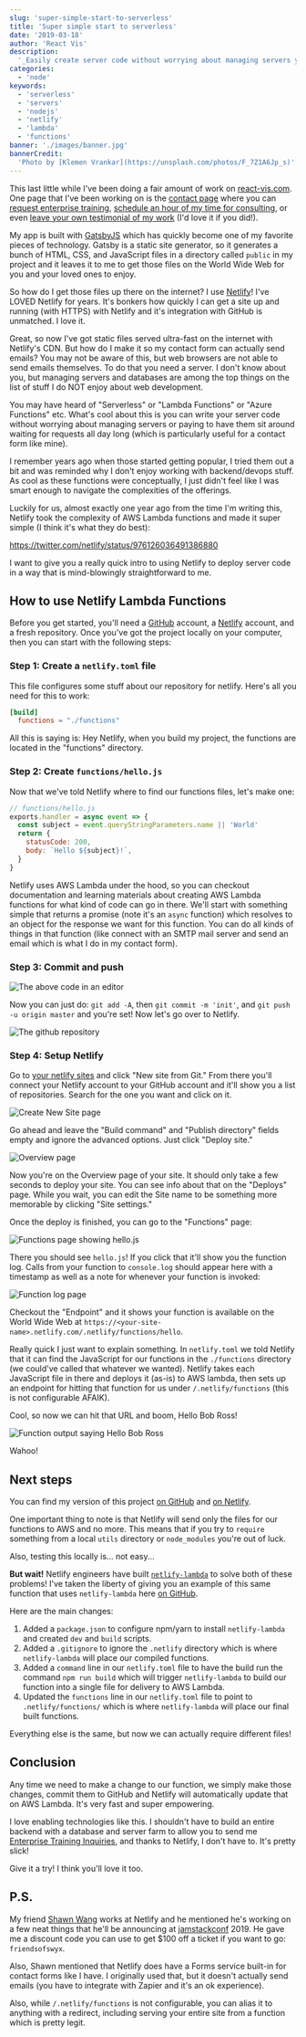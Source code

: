 ```yaml
---
slug: 'super-simple-start-to-serverless'
title: 'Super simple start to serverless'
date: '2019-03-18'
author: 'React Vis'
description:
  '_Easily create server code without worrying about managing servers yourself_'
categories:
  - 'node'
keywords:
  - 'serverless'
  - 'servers'
  - 'nodejs'
  - 'netlify'
  - 'lambda'
  - 'functions'
banner: './images/banner.jpg'
bannerCredit:
  'Photo by [Klemen Vrankar](https://unsplash.com/photos/F_7Z1A6Jp_s)'
---
```


This last little while I've been doing a fair amount of work on
[react-vis.com](https://react-vis.com). One page that I've been working on is
the [contact page](/contact) where you can
[request enterprise training](https://kcd.im/request-a-workshop),
[schedule an hour of my time for consulting](https://kcd.im/consulting), or even
[leave your own testimonial of my work](https://kcd.im/testimonial) (I'd love it
if you did!).

My app is built with [GatsbyJS](https://www.gatsbyjs.org) which has quickly
become one of my favorite pieces of technology. Gatsby is a static site
generator, so it generates a bunch of HTML, CSS, and JavaScript files in a
directory called `public` in my project and it leaves it to me to get those
files on the World Wide Web for you and your loved ones to enjoy.

So how do I get those files up there on the internet? I use
[Netlify](https://www.netlify.com)! I've LOVED Netlify for years. It's bonkers
how quickly I can get a site up and running (with HTTPS) with Netlify and it's
integration with GitHub is unmatched. I love it.

Great, so now I've got static files served ultra-fast on the internet with
Netlify's CDN. But how do I make it so my contact form can actually send emails?
You may not be aware of this, but web browsers are not able to send emails
themselves. To do that you need a server. I don't know about you, but managing
servers and databases are among the top things on the list of stuff I do NOT
enjoy about web development.

You may have heard of "Serverless" or "Lambda Functions" or "Azure Functions"
etc. What's cool about this is you can write your server code without worrying
about managing servers or paying to have them sit around waiting for requests
all day long (which is particularly useful for a contact form like mine).

I remember years ago when those started getting popular, I tried them out a bit
and was reminded why I don't enjoy working with backend/devops stuff. As cool as
these functions were conceptually, I just didn't feel like I was smart enough to
navigate the complexities of the offerings.

Luckily for us, almost exactly one year ago from the time I'm writing this,
Netlify took the complexity of AWS Lambda functions and made it super simple (I
think it's what they do best):

https://twitter.com/netlify/status/976126036491386880

I want to give you a really quick intro to using Netlify to deploy server code
in a way that is mind-blowingly straightforward to me.

## How to use Netlify Lambda Functions

Before you get started, you'll need a [GitHub](https://github.com) account, a
[Netlify](https://netlify.com) account, and a fresh repository. Once you've got
the project locally on your computer, then you can start with the following
steps:

### Step 1: Create a `netlify.toml` file

This file configures some stuff about our repository for netlify. Here's all you
need for this to work:

```toml
[build]
  functions = "./functions"
```

All this is saying is: Hey Netlify, when you build my project, the functions are
located in the "functions" directory.

### Step 2: Create `functions/hello.js`

Now that we've told Netlify where to find our functions files, let's make one:

```javascript
// functions/hello.js
exports.handler = async event => {
  const subject = event.queryStringParameters.name || 'World'
  return {
    statusCode: 200,
    body: `Hello ${subject}!`,
  }
}
```

Netlify uses AWS Lambda under the hood, so you can checkout documentation and
learning materials about creating AWS Lambda functions for what kind of code can
go in there. We'll start with something simple that returns a promise (note it's
an `async` function) which resolves to an object for the response we want for
this function. You can do all kinds of things in that function (like connect
with an SMTP mail server and send an email which is what I do in my contact
form).

### Step 3: Commit and push

![The above code in an editor](./images/code.png)

Now you can just do: `git add -A`, then `git commit -m 'init'`, and
`git push -u origin master` and you're set! Now let's go over to Netlify.

![The github repository](./images/repo.png)

### Step 4: Setup Netlify

Go to [your netlify sites](https://app.netlify.com) and click "New site from
Git." From there you'll connect your Netlify account to your GitHub account and
it'll show you a list of repositories. Search for the one you want and click on
it.

![Create New Site page](./images/create-new-site.png)

Go ahead and leave the "Build command" and "Publish directory" fields empty and
ignore the advanced options. Just click "Deploy site."

![Overview page](./images/overview.png)

Now you're on the Overview page of your site. It should only take a few seconds
to deploy your site. You can see info about that on the "Deploys" page. While
you wait, you can edit the Site name to be something more memorable by clicking
"Site settings."

Once the deploy is finished, you can go to the "Functions" page:

![Functions page showing hello.js](./images/functions.png)

There you should see `hello.js`! If you click that it'll show you the function
log. Calls from your function to `console.log` should appear here with a
timestamp as well as a note for whenever your function is invoked:

![Function log page](./images/function-log.png)

Checkout the "Endpoint" and it shows your function is available on the World
Wide Web at `https://<your-site-name>.netlify.com/.netlify/functions/hello`.

Really quick I just want to explain something. In `netlify.toml` we told Netlify
that it can find the JavaScript for our functions in the `./functions` directory
(we could've called that whatever we wanted). Netlify takes each JavaScript file
in there and deploys it (as-is) to AWS lambda, then sets up an endpoint for
hitting that function for us under `/.netlify/functions` (this is not
configurable AFAIK).

Cool, so now we can hit that URL and boom, Hello Bob Ross!

![Function output saying Hello Bob Ross](./images/function-output.png)

Wahoo!

## Next steps

You can find my version of this project
[on GitHub](https://github.com/uber/react-vis/super-simple-netlify-function-example)
and
[on Netlify](https://simple-fn-example.netlify.com/.netlify/functions/hello).

One important thing to note is that Netlify will send only the files for our
functions to AWS and no more. This means that if you try to `require` something
from a local `utils` directory or `node_modules` you're out of luck.

Also, testing this locally is... not easy...

**But wait!** Netlify engineers have built
[`netlify-lambda`](https://www.npmjs.com/package/netlify-lambda) to solve both
of these problems! I've taken the liberty of giving you an example of this same
function that uses `netlify-lambda` here
[on GitHub](https://github.com/uber/react-vis/netlify-function-example).

Here are the main changes:

1. Added a `package.json` to configure npm/yarn to install `netlify-lambda` and
   created `dev` and `build` scripts.
2. Added a `.gitignore` to ignore the `.netlify` directory which is where
   `netlify-lambda` will place our compiled functions.
3. Added a `command` line in our `netlify.toml` file to have the build run the
   command `npm run build` which will trigger `netlify-lambda` to build our
   function into a single file for delivery to AWS Lambda.
4. Updated the `functions` line in our `netlify.toml` file to point to
   `.netlify/functions/` which is where `netlify-lambda` will place our final
   built functions.

Everything else is the same, but now we can actually require different files!

## Conclusion

Any time we need to make a change to our function, we simply make those changes,
commit them to GitHub and Netlify will automatically update that on AWS Lambda.
It's very fast and super empowering.

I love enabling technologies like this. I shouldn't have to build an entire
backend with a database and server farm to allow you to send me
[Enterprise Training Inquiries](https://kcd.im/request-a-workshop), and thanks
to Netlify, I don't have to. It's pretty slick!

Give it a try! I think you'll love it too.

## P.S.

<!-- prettier escapes the $ https://github.com/prettier/prettier/issues/5483 -->
<!-- prettier-ignore -->
My friend [Shawn Wang](https://twitter.com/swyx) works at Netlify and he
mentioned he's working on a few neat things that he'll be announcing at
[jamstackconf](https://twitter.com/jamstackconf) 2019. He gave me a discount
code you can use to get $100 off a ticket if you want to go: `friendsofswyx`.

Also, Shawn mentioned that Netlify does have a Forms service built-in for
contact forms like I have. I originally used that, but it doesn't actually send
emails (you have to integrate with Zapier and it's an ok experience).

Also, while `/.netlify/functions` is not configurable, you can alias it to
anything with a redirect, including serving your entire site from a function
which is pretty legit.

